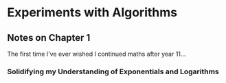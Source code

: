 # Experiments with Algorithms

## Notes on Chapter 1

The first time I've ever wished I continued maths after year 11...

### Solidifying my Understanding of Exponentials and Logarithms


